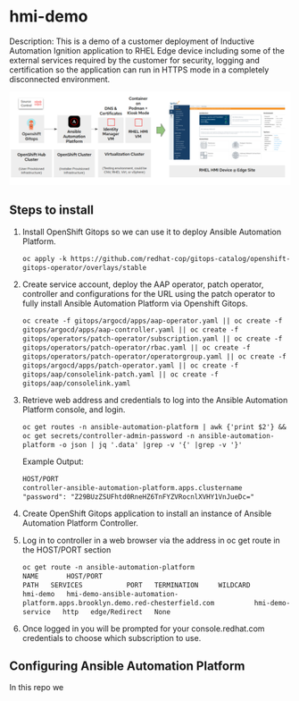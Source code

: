 # hmi-demo

Description: This is a demo of a customer deployment of Inductive Automation Ignition application to RHEL Edge device including some of the external services required by the customer for security, logging and certification so the application can run in HTTPS mode in a completely disconnected environment.

![architecture_image](images/hmi-demo.png)

## Steps to install

1. Install OpenShift Gitops so we can use it to deploy Ansible Automation Platform.

    ```shell
    oc apply -k https://github.com/redhat-cop/gitops-catalog/openshift-gitops-operator/overlays/stable
    ```

2. Create service account, deploy the AAP operator, patch operator, controller and configurations for the URL using the patch operator to fully install Ansible Automation Platform via Openshift Gitops.

    ```shell
    oc create -f gitops/argocd/apps/aap-operator.yaml || oc create -f gitops/argocd/apps/aap-controller.yaml || oc create -f gitops/operators/patch-operator/subscription.yaml || oc create -f gitops/operators/patch-operator/rbac.yaml || oc create -f gitops/operators/patch-operator/operatorgroup.yaml || oc create -f gitops/argocd/apps/patch-operator.yaml || oc create -f gitops/aap/consolelink-patch.yaml || oc create -f gitops/aap/consolelink.yaml
    ```

3. Retrieve web address and credentials to log into the Ansible Automation Platform console, and login.

    ```shell
    oc get routes -n ansible-automation-platform | awk {'print $2'} && oc get secrets/controller-admin-password -n ansible-automation-platform -o json | jq '.data' |grep -v '{' |grep -v '}'
    ```

    Example Output:

    ```shell
    HOST/PORT
    controller-ansible-automation-platform.apps.clustername
    "password": "Z29BUzZSUFhtd0RneHZ6TnFYZVRocnlXVHY1VnJueDc="
    ```

4. Create OpenShift Gitops application to install an instance of Ansible Automation Platform Controller.


5. Log in to controller in a web browser via the address in oc get route in the HOST/PORT section

    ```shell
    oc get route -n ansible-automation-platform
    NAME       HOST/PORT                                                                      PATH   SERVICES           PORT   TERMINATION     WILDCARD
    hmi-demo   hmi-demo-ansible-automation-platform.apps.brooklyn.demo.red-chesterfield.com          hmi-demo-service   http   edge/Redirect   None
    ```

6. Once logged in you will be prompted for your console.redhat.com credentials to choose which subscription to use.

## Configuring Ansible Automation Platform

In this repo we